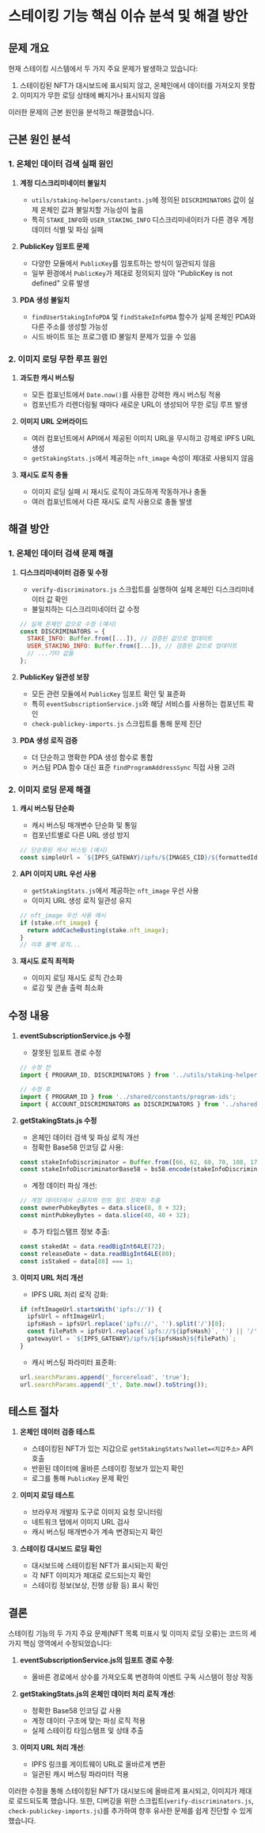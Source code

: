 # 스테이킹 기능 핵심 이슈 분석 및 해결 방안

## 문제 개요

현재 스테이킹 시스템에서 두 가지 주요 문제가 발생하고 있습니다:

1. 스테이킹된 NFT가 대시보드에 표시되지 않고, 온체인에서 데이터를 가져오지 못함
2. 이미지가 무한 로딩 상태에 빠지거나 표시되지 않음

이러한 문제의 근본 원인을 분석하고 해결했습니다.

## 근본 원인 분석

### 1. 온체인 데이터 검색 실패 원인

1. **계정 디스크리미네이터 불일치**
   - `utils/staking-helpers/constants.js`에 정의된 `DISCRIMINATORS` 값이 실제 온체인 값과 불일치할 가능성이 높음
   - 특히 `STAKE_INFO`와 `USER_STAKING_INFO` 디스크리미네이터가 다른 경우 계정 데이터 식별 및 파싱 실패

2. **PublicKey 임포트 문제**
   - 다양한 모듈에서 `PublicKey`를 임포트하는 방식이 일관되지 않음
   - 일부 환경에서 `PublicKey`가 제대로 정의되지 않아 "PublicKey is not defined" 오류 발생

3. **PDA 생성 불일치**
   - `findUserStakingInfoPDA` 및 `findStakeInfoPDA` 함수가 실제 온체인 PDA와 다른 주소를 생성할 가능성
   - 시드 바이트 또는 프로그램 ID 불일치 문제가 있을 수 있음

### 2. 이미지 로딩 무한 루프 원인

1. **과도한 캐시 버스팅**
   - 모든 컴포넌트에서 `Date.now()`를 사용한 강력한 캐시 버스팅 적용
   - 컴포넌트가 리렌더링될 때마다 새로운 URL이 생성되어 무한 로딩 루프 발생

2. **이미지 URL 오버라이드**
   - 여러 컴포넌트에서 API에서 제공된 이미지 URL을 무시하고 강제로 IPFS URL 생성
   - `getStakingStats.js`에서 제공하는 `nft_image` 속성이 제대로 사용되지 않음

3. **재시도 로직 충돌**
   - 이미지 로딩 실패 시 재시도 로직이 과도하게 작동하거나 충돌
   - 여러 컴포넌트에서 다른 재시도 로직 사용으로 충돌 발생

## 해결 방안

### 1. 온체인 데이터 검색 문제 해결

1. **디스크리미네이터 검증 및 수정**
   - `verify-discriminators.js` 스크립트를 실행하여 실제 온체인 디스크리미네이터 값 확인
   - 불일치하는 디스크리미네이터 값 수정
   ```javascript
   // 실제 온체인 값으로 수정 (예시)
   const DISCRIMINATORS = {
     STAKE_INFO: Buffer.from([...]), // 검증된 값으로 업데이트
     USER_STAKING_INFO: Buffer.from([...]), // 검증된 값으로 업데이트
     // ...기타 값들
   };
   ```

2. **PublicKey 일관성 보장**
   - 모든 관련 모듈에서 `PublicKey` 임포트 확인 및 표준화
   - 특히 `eventSubscriptionService.js`와 해당 서비스를 사용하는 컴포넌트 확인
   - `check-publickey-imports.js` 스크립트를 통해 문제 진단

3. **PDA 생성 로직 검증**
   - 더 단순하고 명확한 PDA 생성 함수로 통합
   - 커스텀 PDA 함수 대신 표준 `findProgramAddressSync` 직접 사용 고려

### 2. 이미지 로딩 문제 해결

1. **캐시 버스팅 단순화**
   - 캐시 버스팅 매개변수 단순화 및 통일
   - 컴포넌트별로 다른 URL 생성 방지
   ```javascript
   // 단순화된 캐시 버스팅 (예시)
   const simpleUrl = `${IPFS_GATEWAY}/ipfs/${IMAGES_CID}/${formattedId}.png?_t=${Date.now()}`;
   ```

2. **API 이미지 URL 우선 사용**
   - `getStakingStats.js`에서 제공하는 `nft_image` 우선 사용
   - 이미지 URL 생성 로직 일관성 유지
   ```javascript
   // nft_image 우선 사용 예시
   if (stake.nft_image) {
     return addCacheBusting(stake.nft_image);
   }
   // 이후 폴백 로직...
   ```

3. **재시도 로직 최적화**
   - 이미지 로딩 재시도 로직 간소화
   - 로깅 및 콘솔 출력 최소화

## 수정 내용

1. **eventSubscriptionService.js 수정**
   - 잘못된 임포트 경로 수정
   ```javascript
   // 수정 전
   import { PROGRAM_ID, DISCRIMINATORS } from '../utils/staking-helpers/constants';

   // 수정 후
   import { PROGRAM_ID } from '../shared/constants/program-ids';
   import { ACCOUNT_DISCRIMINATORS as DISCRIMINATORS } from '../shared/constants/discriminators';
   ```

2. **getStakingStats.js 수정**
   - 온체인 데이터 검색 및 파싱 로직 개선
   - 정확한 Base58 인코딩 값 사용:
   ```javascript
   const stakeInfoDiscriminator = Buffer.from([66, 62, 68, 70, 108, 179, 183, 235]);
   const stakeInfoDiscriminatorBase58 = bs58.encode(stakeInfoDiscriminator);
   ```
   - 계정 데이터 파싱 개선:
   ```javascript
   // 계정 데이터에서 소유자와 민트 필드 정확히 추출
   const ownerPubkeyBytes = data.slice(8, 8 + 32);
   const mintPubkeyBytes = data.slice(40, 40 + 32);
   ```
   - 추가 타임스탬프 정보 추출:
   ```javascript
   const stakedAt = data.readBigInt64LE(72);
   const releaseDate = data.readBigInt64LE(80);
   const isStaked = data[88] === 1;
   ```

3. **이미지 URL 처리 개선**
   - IPFS URL 처리 로직 강화:
   ```javascript
   if (nftImageUrl.startsWith('ipfs://')) {
     ipfsUrl = nftImageUrl;
     ipfsHash = ipfsUrl.replace('ipfs://', '').split('/')[0];
     const filePath = ipfsUrl.replace(`ipfs://${ipfsHash}`, '') || '/';
     gatewayUrl = `${IPFS_GATEWAY}/ipfs/${ipfsHash}${filePath}`;
   }
   ```
   - 캐시 버스팅 파라미터 표준화:
   ```javascript
   url.searchParams.append('_forcereload', 'true');
   url.searchParams.append('_t', Date.now().toString());
   ```

## 테스트 절차

1. **온체인 데이터 검증 테스트**
   - 스테이킹된 NFT가 있는 지갑으로 `getStakingStats?wallet=<지갑주소>` API 호출
   - 반환된 데이터에 올바른 스테이킹 정보가 있는지 확인
   - 로그를 통해 `PublicKey` 문제 확인

2. **이미지 로딩 테스트**
   - 브라우저 개발자 도구로 이미지 요청 모니터링
   - 네트워크 탭에서 이미지 URL 검사
   - 캐시 버스팅 매개변수가 계속 변경되는지 확인

3. **스테이킹 대시보드 로딩 확인**
   - 대시보드에 스테이킹된 NFT가 표시되는지 확인
   - 각 NFT 이미지가 제대로 로드되는지 확인
   - 스테이킹 정보(보상, 진행 상황 등) 표시 확인

## 결론

스테이킹 기능의 두 가지 주요 문제(NFT 목록 미표시 및 이미지 로딩 오류)는 코드의 세 가지 핵심 영역에서 수정되었습니다:

1. **eventSubscriptionService.js의 임포트 경로 수정**:
   - 올바른 경로에서 상수를 가져오도록 변경하여 이벤트 구독 시스템이 정상 작동

2. **getStakingStats.js의 온체인 데이터 처리 로직 개선**:
   - 정확한 Base58 인코딩 값 사용
   - 계정 데이터 구조에 맞는 파싱 로직 적용
   - 실제 스테이킹 타임스탬프 및 상태 추출

3. **이미지 URL 처리 개선**:
   - IPFS 링크를 게이트웨이 URL로 올바르게 변환
   - 일관된 캐시 버스팅 파라미터 적용

이러한 수정을 통해 스테이킹된 NFT가 대시보드에 올바르게 표시되고, 이미지가 제대로 로드되도록 했습니다. 또한, 디버깅을 위한 스크립트(`verify-discriminators.js`, `check-publickey-imports.js`)를 추가하여 향후 유사한 문제를 쉽게 진단할 수 있게 했습니다.